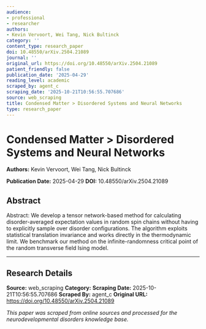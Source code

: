 ```yaml
---
audience:
- professional
- researcher
authors:
- Kevin Vervoort, Wei Tang, Nick Bultinck
category: ''
content_type: research_paper
doi: 10.48550/arXiv.2504.21089
journal: ''
original_url: https://doi.org/10.48550/arXiv.2504.21089
patient_friendly: false
publication_date: '2025-04-29'
reading_level: academic
scraped_by: agent_c
scraping_date: '2025-10-21T10:56:55.707686'
source: web_scraping
title: Condensed Matter > Disordered Systems and Neural Networks
type: research_paper
---
```

# Condensed Matter > Disordered Systems and Neural Networks

**Authors:** Kevin Vervoort, Wei Tang, Nick Bultinck

**Publication Date:** 2025-04-29
**DOI:** 10.48550/arXiv.2504.21089

## Abstract

Abstract:
We develop a tensor network-based method for calculating disorder-averaged expectation values in random spin chains without having to explicitly sample over disorder configurations. The algorithm exploits statistical translation invariance and works directly in the thermodynamic limit. We benchmark our method on the infinite-randomness critical point of the random transverse field Ising model.

---

## Research Details

**Source:** web_scraping
**Category:** 
**Scraping Date:** 2025-10-21T10:56:55.707686
**Scraped By:** agent_c
**Original URL:** https://doi.org/10.48550/arXiv.2504.21089

*This paper was scraped from online sources and processed for the neurodevelopmental disorders knowledge base.*